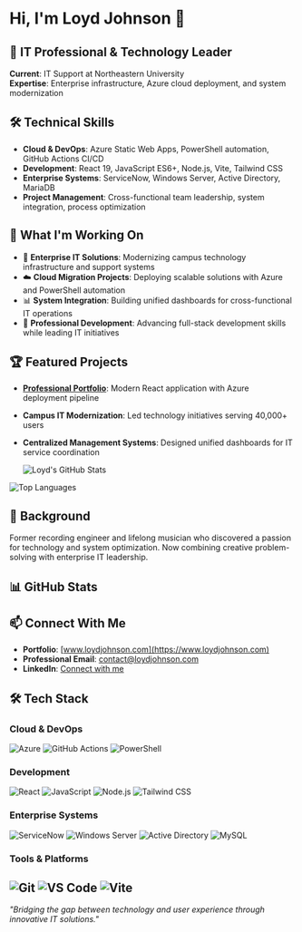 # Hi, I'm Loyd Johnson 👋

## 💼 IT Professional & Technology Leader
**Current**: IT Support at Northeastern University  
**Expertise**: Enterprise infrastructure, Azure cloud deployment, and system modernization

## 🛠️ Technical Skills
- **Cloud & DevOps**: Azure Static Web Apps, PowerShell automation, GitHub Actions CI/CD
- **Development**: React 19, JavaScript ES6+, Node.js, Vite, Tailwind CSS
- **Enterprise Systems**: ServiceNow, Windows Server, Active Directory, MariaDB
- **Project Management**: Cross-functional team leadership, system integration, process optimization

## 🎯 What I'm Working On
- 🔧 **Enterprise IT Solutions**: Modernizing campus technology infrastructure and support systems
- ☁️ **Cloud Migration Projects**: Deploying scalable solutions with Azure and PowerShell automation
- 📊 **System Integration**: Building unified dashboards for cross-functional IT operations
- 🚀 **Professional Development**: Advancing full-stack development skills while leading IT initiatives

## 🏆 Featured Projects
- **[Professional Portfolio](https://github.com/ljohnson2382/portfolio-site)**: Modern React application with Azure deployment pipeline
- **Campus IT Modernization**: Led technology initiatives serving 40,000+ users
- **Centralized Management Systems**: Designed unified dashboards for IT service coordination

  ![Loyd's GitHub Stats](https://github-readme-stats.vercel.app/api?username=ljohnson2382&show_icons=true&theme=dark&hide_border=true)

![Top Languages](https://github-readme-stats.vercel.app/api/top-langs/?username=ljohnson2382&layout=compact&theme=dark&hide_border=true)

## 🎵 Background
Former recording engineer and lifelong musician who discovered a passion for technology and system optimization. Now combining creative problem-solving with enterprise IT leadership.

## 📊 GitHub Stats


## 📫 Connect With Me
- **Portfolio**: [www.loydjohnson.com](https://www.loydjohnson.com)
- **Professional Email**: contact@loydjohnson.com
- **LinkedIn**: [Connect with me](https://linkedin.com/in/loydj)

## 🛠️ Tech Stack

### Cloud & DevOps
![Azure](https://img.shields.io/badge/Azure-0078D4?style=for-the-badge&logo=microsoft-azure&logoColor=white)
![GitHub Actions](https://img.shields.io/badge/GitHub_Actions-2088FF?style=for-the-badge&logo=github-actions&logoColor=white)
![PowerShell](https://img.shields.io/badge/PowerShell-5391FE?style=for-the-badge&logo=powershell&logoColor=white)

### Development
![React](https://img.shields.io/badge/React-20232A?style=for-the-badge&logo=react&logoColor=61DAFB)
![JavaScript](https://img.shields.io/badge/JavaScript-F7DF1E?style=for-the-badge&logo=javascript&logoColor=black)
![Node.js](https://img.shields.io/badge/Node.js-43853D?style=for-the-badge&logo=node.js&logoColor=white)
![Tailwind CSS](https://img.shields.io/badge/Tailwind_CSS-38B2AC?style=for-the-badge&logo=tailwind-css&logoColor=white)

### Enterprise Systems
![ServiceNow](https://img.shields.io/badge/ServiceNow-00A1E0?style=for-the-badge&logo=servicenow&logoColor=white)
![Windows Server](https://img.shields.io/badge/Windows_Server-0078D6?style=for-the-badge&logo=windows&logoColor=white)
![Active Directory](https://img.shields.io/badge/Active_Directory-0078D4?style=for-the-badge&logo=microsoft&logoColor=white)
![MySQL](https://img.shields.io/badge/MySQL-00000F?style=for-the-badge&logo=mysql&logoColor=white)

### Tools & Platforms
![Git](https://img.shields.io/badge/Git-F05032?style=for-the-badge&logo=git&logoColor=white)
![VS Code](https://img.shields.io/badge/VS_Code-0078D4?style=for-the-badge&logo=visual%20studio%20code&logoColor=white)
![Vite](https://img.shields.io/badge/Vite-646CFF?style=for-the-badge&logo=vite&logoColor=white)
---
*"Bridging the gap between technology and user experience through innovative IT solutions."*

